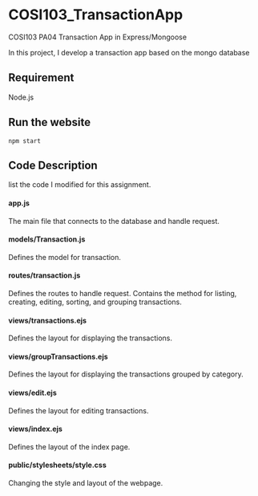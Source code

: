 # COSI103_TransactionApp
COSI103 PA04 Transaction App in Express/Mongoose

In this project, I develop a transaction app based on the mongo database

## Requirement 

Node.js

## Run the website
```
npm start
```
## Code Description
list the code I modified for this assignment. 
#### app.js
The main file that connects to the database and handle request.

#### models/Transaction.js
Defines the model for transaction.

#### routes/transaction.js
Defines the routes to handle request. Contains the method for listing, creating, editing, sorting, and grouping transactions.

#### views/transactions.ejs
Defines the layout for displaying the transactions.

#### views/groupTransactions.ejs
Defines the layout for displaying the transactions grouped by category.

#### views/edit.ejs
Defines the layout for editing transactions.

#### views/index.ejs
Defines the layout of the index page.

#### public/stylesheets/style.css
Changing the style and layout of the webpage.

